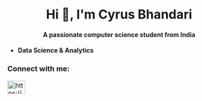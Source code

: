 <h1 align="center">Hi 👋, I'm Cyrus Bhandari</h1>
<h4 align="center">A passionate computer science student from India</h4>

- **Data Science & Analytics**

<h3 align="left">Connect with me:</h3>
<p align="left">
<a href="https://www.linkedin.com/in/cyrusbh/" target="_blank"><img align="center" src="https://raw.githubusercontent.com/rahuldkjain/github-profile-readme-generator/master/src/images/icons/Social/linked-in-alt.svg" alt="https://www.linkedin.com/in/cyrusbh" height="30" width="40" /></a>
</p>
